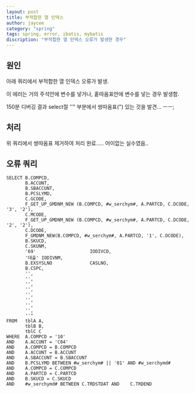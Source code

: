```yaml
---
layout: post
title: 부적합한 열 인덱스
author: jaycee
category: "spring"
tags: spring, error, ibatis, mybatis
discription: "부적합한 열 인덱스 오류가 발생한 경우"
---
```


## 원인
아래 쿼리에서 부적합한 열 인덱스 오류가 발생.

이 에러는 거의 주석안에 변수를 넣거나, 홑따옴표안에 변수를 넣는 경우 발생함.

150분 디버깅 결과 select절 ''" 부분에서 쌍따옴표(") 있는 것을 발견... ㅡㅡ;

## 처리
위 쿼리에서 쌍따옴표 제거하여 처리 완료..... 어이없는 실수였음..


## 오류 쿼리
```
SELECT B.COMPCD, 
       B.ACCUNT, 
       B.SBACCUNT, 
       B.PCSLYMD, 
       C.GCODE, 
       F_GET_UP_GMDNM_NEW (B.COMPCD, #w_serchym#, A.PARTCD, C.DCODE, '3', '2'), 
       C.MCODE, 
       F_GET_UP_GMDNM_NEW (B.COMPCD, #w_serchym#, A.PARTCD, C.DCODE, '2', '2'), 
       C.DCODE, 
       F_GMDNM_NEW(B.COMPCD, #w_serchym#, A.PARTCD, '1', C.DCODE), 
       B.SKUCD, 
       C.SKUNM, 
       '69'                    IODIVCD, 
       '대출' IODIVNM, 
       B.EXSYSLNO              CASLNO, 
       B.CSPC, 
       '', 
       '', 
       '', 
       '', 
       '', 
       '', 
       '', 
       '', 
       ''" 
FROM   tblA A, 
       tblB B, 
       tblC C 
WHERE  A.COMPCD = '10' 
AND    A.ACCUNT = 'C04' 
AND    A.COMPCD = B.COMPCD 
AND    A.ACCUNT = B.ACCUNT 
AND    A.SBACCUNT = B.SBACCUNT 
AND    B.PCSLYMD BETWEEN #w_serchym# || '01' AND #w_serchymd# 
AND    A.COMPCD = C.COMPCD 
AND    A.PARTCD = C.PARTCD 
AND    B.SKUCD = C.SKUCD 
AND    #w_serchymd# BETWEEN C.TRDSTDAT AND    C.TRDEND  
```
